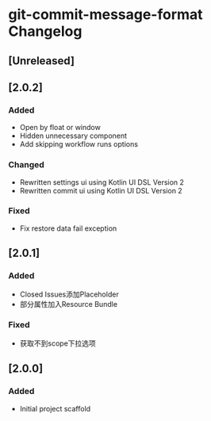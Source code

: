 <!-- Keep a Changelog guide -> https://keepachangelog.com -->

# git-commit-message-format Changelog

## [Unreleased]

## [2.0.2]

### Added

- Open by float or window
- Hidden unnecessary component
- Add skipping workflow runs options

### Changed

- Rewritten settings ui using Kotlin UI DSL Version 2
- Rewritten commit ui using Kotlin UI DSL Version 2

### Fixed

- Fix restore data fail exception

## [2.0.1]

### Added

- Closed Issues添加Placeholder
- 部分属性加入Resource Bundle

### Fixed

- 获取不到scope下拉选项

## [2.0.0]

### Added

- Initial project scaffold

